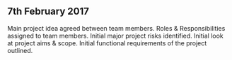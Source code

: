 ## 7th February 2017
Main project idea agreed between team members.
Roles & Responsibilities assigned to team members.
Initial major project risks identified.
Initial look at project aims & scope.
Initial functional requirements of the project outlined.
